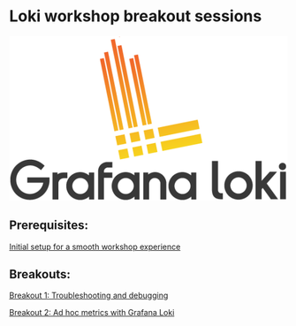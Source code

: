 # Loki workshop breakout sessions

![Loki Logo](logo_and_name.png)

## Prerequisites:
[Initial setup for a smooth workshop experience](./workshop-prerequisites.md)

## Breakouts:

[Breakout 1: Troubleshooting and debugging](./troubleshooting_and_debugging.md)

[Breakout 2: Ad hoc metrics with Grafana Loki](./ad_hoc_metric.md)

